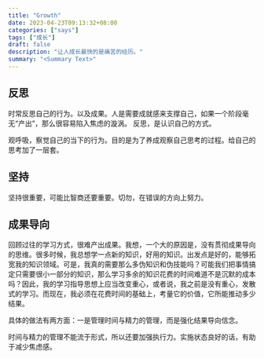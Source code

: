 ```yaml
---
title: "Growth"
date: 2023-04-23T09:13:32+08:00
categories: ["says"]
tags: ["成长"]
draft: false
description: "让人成长最快的是痛苦的经历。"
summary: "<Summary Text>"
---
```


## 反思

时常反思自己的行为。以及成果。人是需要成就感来支撑自己，如果一个阶段毫无“产出”，那么很容易陷入焦虑的漩涡。
反思，是认识自己的方式。

观呼吸，察觉自己的当下的行为。目的是为了养成观察自己思考的过程。给自己的思考加了一层套。

## 坚持

坚持很重要，可能比智商还要重要。切勿，在错误的方向上努力。

## 成果导向

回顾过往的学习方式，很难产出成果。我想，一个大的原因是，没有贯彻成果导向的思维。很多时候，我总想学一点新的知识，好用的知识。出发点是好的，能够拓宽我的知识领域。可是，我真的需要那么多伪知识和伪技能吗？可能我们把事情搞定只需要很小一部分的知识，那么学习多余的知识花费的时间难道不是沉默的成本吗？因此，我的学习指导思想上应当改变重心，或者说，我之前是没有重心，发散式的学习。而现在，我必须在花费时间的基础上，考量它的价值，它所能推动多少结果。

具体的做法有两方面：一是管理时间与精力的管理，而是强化结果导向信念。

时间与精力的管理不能流于形式，所以还要加强执行力。实施状态良好的话，有助于减少焦虑感。
